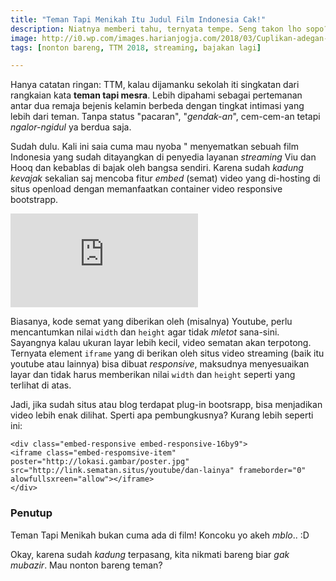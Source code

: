 ```yaml
---
title: "Teman Tapi Menikah Itu Judul Film Indonesia Cak!"
description: Niatnya memberi tahu, ternyata tempe. Seng takon lho sopo?
image: http://i0.wp.com/images.harianjogja.com/2018/03/Cuplikan-adegan-di-film-Teman-Tapi-Menikah-Youtube-.jpg 
tags: [nonton bareng, TTM 2018, streaming, bajakan lagi]

---
```

Hanya catatan ringan: TTM, kalau dijamanku sekolah iti singkatan dari rangkaian kata **teman tapi mesra**. Lebih dipahami sebagai pertemanan antar dua remaja bejenis kelamin berbeda dengan tingkat intimasi yang lebih dari teman. Tanpa status "pacaran", "_gendak-an_", cem-cem-an tetapi _ngalor-ngidul_ ya berdua saja.
<!--more-->

Sudah dulu. Kali ini saia cuma mau nyoba " menyematkan sebuah film Indonesia yang sudah ditayangkan di penyedia layanan _streaming_ Viu dan Hooq dan kebablas di bajak oleh bangsa sendiri. Karena sudah _kadung kevajak_ sekalian saj mencoba fitur _embed_ (semat) video yang di-hosting di situs openload dengan memanfaatkan container video responsive bootstrapp.

<div class="embed-responsive embed-responsive-16by9">
<iframe class="embed-respomsive-item" poster="{{ page.image }}" src="https://oload.stream/embed/T2p1vC2mzrQ/%5BThe_Streamer%5D_streamer.knoacc.org_%5BTTM2018-web-dl%5D" frameborder="0" alowfullsxreen="allow"></iframe>
</div>

Biasanya, kode semat yang diberikan oleh (misalnya) Youtube, perlu mencantumkan nilai `width` dan `height` agar tidak _mletot_ sana-sini. Sayangnya kalau ukuran layar lebih kecil, video sematan akan terpotong. Ternyata element `iframe` yang di berikan oleh situs video streaming (baik itu youtube atau lainnya) bisa dibuat _responsive_, maksudnya menyesuaikan layar dan tidak harus memberikan nilai `width` dan `height` seperti yang terlihat di atas.

Jadi, jika sudah situs atau blog terdapat plug-in bootsrapp, bisa menjadikan video lebih enak dilihat. Sperti apa pembungkusnya? Kurang lebih seperti ini:

```
<div class="embed-responsive embed-responsive-16by9">
<iframe class="embed-respomsive-item" poster="http://lokasi.gambar/poster.jpg" src="http://link.sematan.situs/youtube/dan-lainya" frameborder="0" alowfullsxreen="allow"></iframe>
</div> 
```

### Penutup

Teman Tapi Menikah bukan cuma ada di film! Koncoku yo akeh _mblo_.. :D

Okay, karena sudah _kadung_ terpasang, kita nikmati bareng biar _gak mubazir_. Mau nonton bareng teman?


